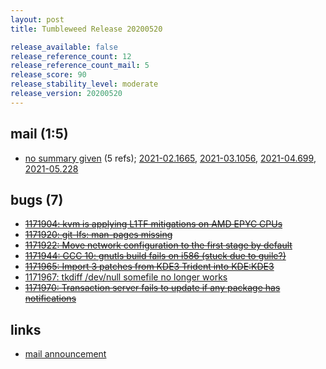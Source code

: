 ```yaml
---
layout: post
title: Tumbleweed Release 20200520

release_available: false
release_reference_count: 12
release_reference_count_mail: 5
release_score: 90
release_stability_level: moderate
release_version: 20200520
---
```


## mail (1:5)

- [no summary given](https://github.com/boombatower/tumbleweed-review/issues/10) (5 refs); [2021-02.1665](https://github.com/boombatower/tumbleweed-review/issues/10), [2021-03.1056](https://github.com/boombatower/tumbleweed-review/issues/10), [2021-04.699](https://github.com/boombatower/tumbleweed-review/issues/10), [2021-05.228](https://github.com/boombatower/tumbleweed-review/issues/10)

## bugs (7)

<!--more-->

- ~~[1171904: kvm is applying L1TF mitigations on AMD EPYC CPUs](https://bugzilla.opensuse.org/show_bug.cgi?id=1171904)~~
- ~~[1171920: git-lfs: man-pages missing](https://bugzilla.opensuse.org/show_bug.cgi?id=1171920)~~
- ~~[1171922: Move network configuration to the first stage by default](https://bugzilla.opensuse.org/show_bug.cgi?id=1171922)~~
- ~~[1171944: GCC 10: gnutls build fails on i586 (stuck due to guile?)](https://bugzilla.opensuse.org/show_bug.cgi?id=1171944)~~
- ~~[1171965: Import 3 patches from KDE3 Trident into KDE:KDE3](https://bugzilla.opensuse.org/show_bug.cgi?id=1171965)~~
- [1171967: tkdiff /dev/null somefile no longer works](https://bugzilla.opensuse.org/show_bug.cgi?id=1171967)
- ~~[1171970: Transaction server fails to update if any package has notifications](https://bugzilla.opensuse.org/show_bug.cgi?id=1171970)~~



## links

- [mail announcement](https://github.com/boombatower/tumbleweed-review/issues/10)
